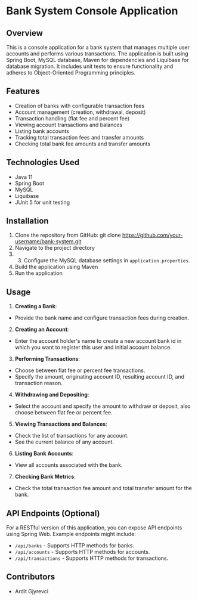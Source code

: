 # Bank System Console Application

## Overview

This is a console application for a bank system that manages multiple user accounts and performs various transactions. The application is built using Spring Boot, MySQL database, Maven for dependencies and Liquibase for database migration. It includes unit tests to ensure functionality and adheres to Object-Oriented Programming principles.

## Features

- Creation of banks with configurable transaction fees
- Account management (creation, withdrawal, deposit)
- Transaction handling (flat fee and percent fee)
- Viewing account transactions and balances
- Listing bank accounts
- Tracking total transaction fees and transfer amounts
- Checking total bank fee amounts and transfer amounts

## Technologies Used

- Java 11
- Spring Boot
- MySQL
- Liquibase
- JUnit 5 for unit testing

## Installation

1. Clone the repository from GitHub: git clone https://github.com/your-username/bank-system.git
2. Navigate to the project directory
3. 3. Configure the MySQL database settings in `application.properties`.
4. Build the application using Maven
5. Run the application

## Usage

1. **Creating a Bank**:
- Provide the bank name and configure transaction fees during creation.

2. **Creating an Account**:
- Enter the account holder's name to create a new account  bank id in which you want to register this user and initial account balance.

3. **Performing Transactions**:
- Choose between flat fee or percent fee transactions.
- Specify the amount, originating account ID, resulting account ID, and transaction reason.

4. **Withdrawing and Depositing**:
- Select the account and specify the amount to withdraw or deposit, also choose between flat fee or percent fee.

5. **Viewing Transactions and Balances**:
- Check the list of transactions for any account.
- See the current balance of any account.

6. **Listing Bank Accounts**:
- View all accounts associated with the bank.

7. **Checking Bank Metrics**:
- Check the total transaction fee amount and total transfer amount for the bank.

## API Endpoints (Optional)

For a RESTful version of this application, you can expose API endpoints using Spring Web. Example endpoints might include:

- `/api/banks` - Supports HTTP methods for banks.
- `/api/accounts` - Supports HTTP methods for accounts.
- `/api/transactions` - Supports HTTP methods for transactions.

## Contributors
- Ardit Gjyrevci
